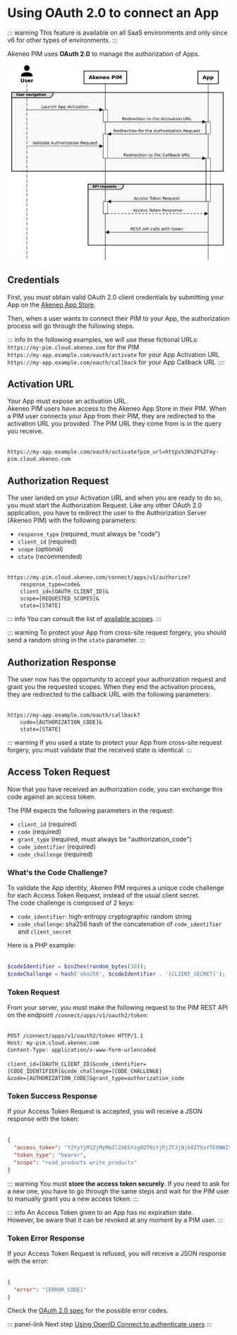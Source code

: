 # Using OAuth 2.0 to connect an App

::: warning
This feature is available on all SaaS environments and only since v6 for other types of environments.
:::

Akeneo PIM uses **OAuth 2.0** to manage the authorization of Apps.

![App activation diagram](../img/apps/app-activation-sequence-diagram.png)


## Credentials

First, you must obtain valid OAuth 2.0 client credentials by submitting your App on the
[Akeneo App Store](https://marketplace.akeneo.com/how-submit-extension-akeneo-marketplace).

Then, when a user wants to connect their PIM to your App, the authorization process will go through the following steps.

::: info
In the following examples, we will use these fictional URLs:  
`https://my-pim.cloud.akeneo.com` for the PIM  
`https://my-app.example.com/oauth/activate` for your App Activation URL  
`https://my-app.example.com/oauth/callback` for your App Callback URL
::::

## Activation URL

Your App must expose an activation URL.  
Akeneo PIM users have access to the Akeneo App Store in their PIM. When a PIM user connects your App from their PIM,
they are redirected to the activation URL you provided. The PIM URL they come from is in the query you receive.

```

https://my-app.example.com/oauth/activate?pim_url=https%3A%2F%2Fmy-pim.cloud.akeneo.com
```

## Authorization Request

The user landed on your Activation URL and when you are ready to do so, you must start the Authorization Request.
Like any other OAuth 2.0 application, you have to redirect the user to the Authorization Server (Akeneo PIM)
with the following parameters:

- `response_type` (required, must always be "code")
- `client_id` (required)
- `scope` (optional)
- `state` (recommended)

```

https://my-pim.cloud.akeneo.com/connect/apps/v1/authorize?
    response_type=code&
    client_id=[OAUTH_CLIENT_ID]&
    scope=[REQUESTED_SCOPES]&
    state=[STATE]
```

::: info
You can consult the list of [available scopes](/apps/access-scopes.html).
:::

::: warning
To protect your App from cross-site request forgery, you should send a random string in the `state` parameter.
:::

## Authorization Response

The user now has the opportunity to accept your authorization request and grant you the requested scopes.
When they end the activation process, they are redirected to the callback URL with the following parameters:

```

https://my-app.example.com/oauth/callback?
    code=[AUTHORIZATION_CODE]&
    state=[STATE]
```

::: warning
If you used a state to protect your App from cross-site request forgery, you must validate that the received
state is identical.
:::

## Access Token Request

Now that you have received an authorization code, you can exchange this code against an access token.

The PIM expects the following parameters in the request:
- `client_id` (required)
- `code` (required)
- `grant_type` (required, must always be "authorization_code")
- `code_identifier` (required)
- `code_challenge` (required)

### What's the Code Challenge?

To validate the App identity, Akeneo PIM requires a unique code challenge for each Access Token Request,
instead of the usual client secret.  
The code challenge is composed of 2 keys:
- `code_identifier`: high-entropy cryptographic random string
- `code_challenge`: sha256 hash of the concatenation of `code_identifier` and `client_secret`

Here is a PHP example:
```php

$codeIdentifier = bin2hex(random_bytes(30));
$codeChallenge = hash('sha256', $codeIdentifier . '[CLIENT_SECRET]');
```

### Token Request

From your server, you must make the following request to the PIM REST API
on the endpoint `/connect/apps/v1/oauth2/token`:

```

POST /connect/apps/v1/oauth2/token HTTP/1.1
Host: my-pim.cloud.akeneo.com
Content-Type: application/x-www-form-urlencoded

client_id=[OAUTH_CLIENT_ID]&code_identifier=[CODE_IDENTIFIER]&code_challenge=[CODE_CHALLENGE]
&code=[AUTHORIZATION_CODE]&grant_type=authorization_code
```

### Token Success Response

If your Access Token Request is accepted, you will receive a JSON response with the token:

```json

{
  "access_token": "Y2YyYjM1ZjMyMmZlZmE5Yzg0OTNiYjRjZTJjNjk0ZTUxYTE0NWI5Zm",
  "token_type": "bearer",
  "scope": "read_products write_products"
}
```

::: warning
You must **store the access token securely**. If you need to ask for a new one, you have to go through the same steps
and wait for the PIM user to manually grant you a new access token.
:::

::: info
An Access Token given to an App has no expiration date.  
However, be aware that it can be revoked at any moment by a PIM user.
:::

### Token Error Response

If your Access Token Request is refused, you will receive a JSON response with the error:

```json

{
  "error": "[ERROR_CODE]"
}
```

Check the [OAuth 2.0 spec](https://datatracker.ietf.org/doc/html/rfc6749#section-5.2) for the possible error codes.


::: panel-link Next step [Using OpenID Connect to authenticate users](/apps/using-openid.html)
:::
